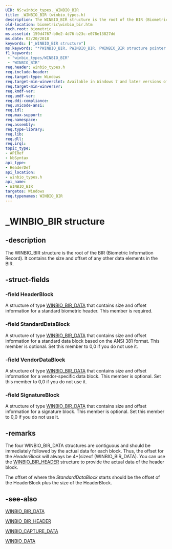 ```yaml
---
UID: NS:winbio_types._WINBIO_BIR
title: _WINBIO_BIR (winbio_types.h)
description: The WINBIO_BIR structure is the root of the BIR (Biometric Information Record). It contains the size and offset of any other data elements in the BIR.
old-location: biometric\winbio_bir.htm
tech.root: biometric
ms.assetid: 159d4767-b0e2-4d76-b23c-e078e13827dd
ms.date: 02/20/2018
keywords: ["_WINBIO_BIR structure"]
ms.keywords: "*PWINBIO_BIR, PWINBIO_BIR, PWINBIO_BIR structure pointer [Biometric Devices], WINBIO_BIR, WINBIO_BIR structure [Biometric Devices], _WINBIO_BIR, biometric.winbio_bir, biometric_ref_95ef9f95-37c5-4f04-b4fe-05ef38b4f5f0.xml, winbio_types/PWINBIO_BIR, winbio_types/WINBIO_BIR"
f1_keywords:
 - "winbio_types/WINBIO_BIR"
 - "WINBIO_BIR"
req.header: winbio_types.h
req.include-header: 
req.target-type: Windows
req.target-min-winverclnt: Available in Windows 7 and later versions of Windows.
req.target-min-winversvr: 
req.kmdf-ver: 
req.umdf-ver: 
req.ddi-compliance: 
req.unicode-ansi: 
req.idl: 
req.max-support: 
req.namespace: 
req.assembly: 
req.type-library: 
req.lib: 
req.dll: 
req.irql: 
topic_type:
- APIRef
- kbSyntax
api_type:
- HeaderDef
api_location:
- winbio_types.h
api_name:
- WINBIO_BIR
targetos: Windows
req.typenames: WINBIO_BIR
---
```


# _WINBIO_BIR structure


## -description


The WINBIO_BIR structure is the root of the BIR (Biometric Information Record). It contains the size and offset of any other data elements in the BIR.


## -struct-fields




### -field HeaderBlock

A structure of type <a href="https://docs.microsoft.com/windows-hardware/drivers/ddi/winbio_types/ns-winbio_types-_winbio_bir_data">WINBIO_BIR_DATA</a> that contains size and offset information for a standard biometric header. This member is required.


### -field StandardDataBlock

A structure of type <a href="https://docs.microsoft.com/windows-hardware/drivers/ddi/winbio_types/ns-winbio_types-_winbio_bir_data">WINBIO_BIR_DATA</a> that contains size and offset information for a standard data block based on the ANSI 381 format. This member is optional. Set this member to 0,0 if you do not use it.


### -field VendorDataBlock

A structure of type <a href="https://docs.microsoft.com/windows-hardware/drivers/ddi/winbio_types/ns-winbio_types-_winbio_bir_data">WINBIO_BIR_DATA</a> that contains size and offset information for a vendor-specific data block.  This member is optional. Set this member to 0,0 if you do not use it.


### -field SignatureBlock

A structure of type <a href="https://docs.microsoft.com/windows-hardware/drivers/ddi/winbio_types/ns-winbio_types-_winbio_bir_data">WINBIO_BIR_DATA</a> that contains size and offset information for a signature block. This member is optional. Set this member to 0,0 if you do not use it.


## -remarks



The four WINBIO_BIR_DATA structures are contiguous and should be immediately followed by the actual data for each block.  Thus, the offset for the <i>HeaderBlock</i> will always be 4*(sizeof (WINBIO_BIR_DATA).  You can use the <a href="https://docs.microsoft.com/windows-hardware/drivers/ddi/winbio_types/ns-winbio_types-_winbio_bir_header">WINBIO_BIR_HEADER</a> structure to provide the actual data of the header block.  

The offset of where the <i>StandardDataBlock</i> starts should be the offset of the HeaderBlock plus the size of the HeaderBlock.




## -see-also




<a href="https://docs.microsoft.com/windows-hardware/drivers/ddi/winbio_types/ns-winbio_types-_winbio_bir_data">WINBIO_BIR_DATA</a>



<a href="https://docs.microsoft.com/windows-hardware/drivers/ddi/winbio_types/ns-winbio_types-_winbio_bir_header">WINBIO_BIR_HEADER</a>



<a href="https://docs.microsoft.com/windows-hardware/drivers/ddi/winbio_ioctl/ns-winbio_ioctl-_winbio_capture_data">WINBIO_CAPTURE_DATA</a>



<a href="https://docs.microsoft.com/windows-hardware/drivers/ddi/winbio_ioctl/ns-winbio_ioctl-_winbio_data">WINBIO_DATA</a>
 

 

